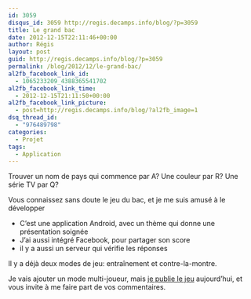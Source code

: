 ```yaml
---
id: 3059
disqus_id: 3059 http://regis.decamps.info/blog/?p=3059
title: Le grand bac
date: 2012-12-15T22:11:46+00:00
author: Régis
layout: post
guid: http://regis.decamps.info/blog/?p=3059
permalink: /blog/2012/12/le-grand-bac/
al2fb_facebook_link_id:
  - 1065233209_4388365541702
al2fb_facebook_link_time:
  - 2012-12-15T21:11:50+00:00
al2fb_facebook_link_picture:
  - post=http://regis.decamps.info/blog/?al2fb_image=1
dsq_thread_id:
  - "976489798"
categories:
  - Projet
tags:
  - Application
---
```

Trouver un nom de pays qui commence par A? Une couleur par R? Une série TV par Q?

Vous connaissez sans doute le jeu du bac, et je me suis amusé à le développer

  * C’est une application Android, avec un thème qui donne une présentation soignée
  * J’ai aussi intégré Facebook, pour partager son score
  * il y a aussi un serveur qui vérifie les réponses

Il y a déjà deux modes de jeu: entraînement et contre-la-montre.

Je vais ajouter un mode multi-joueur, mais [je publie le jeu](http://regis.decamps.info/blog/projects/le-grand-bac/) aujourd’hui, et vous invite à me faire part de vos commentaires.
